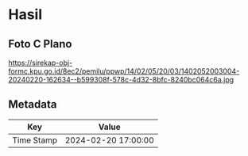 # Hasil

## Foto C Plano

https://sirekap-obj-formc.kpu.go.id/8ec2/pemilu/ppwp/14/02/05/20/03/1402052003004-20240220-162634--b599308f-578c-4d32-8bfc-8240bc064c6a.jpg


## Metadata

| Key        | Value               |
| ---------- | ------------------- |
| Time Stamp | 2024-02-20 17:00:00 |



